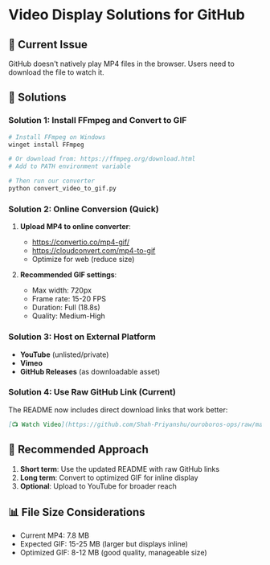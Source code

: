 # Video Display Solutions for GitHub

## 🎥 Current Issue
GitHub doesn't natively play MP4 files in the browser. Users need to download the file to watch it.

## 🔧 Solutions

### Solution 1: Install FFmpeg and Convert to GIF
```bash
# Install FFmpeg on Windows
winget install FFmpeg

# Or download from: https://ffmpeg.org/download.html
# Add to PATH environment variable

# Then run our converter
python convert_video_to_gif.py
```

### Solution 2: Online Conversion (Quick)
1. **Upload MP4 to online converter**:
   - https://convertio.co/mp4-gif/
   - https://cloudconvert.com/mp4-to-gif
   - Optimize for web (reduce size)

2. **Recommended GIF settings**:
   - Max width: 720px
   - Frame rate: 15-20 FPS
   - Duration: Full (18.8s)
   - Quality: Medium-High

### Solution 3: Host on External Platform
- **YouTube** (unlisted/private)
- **Vimeo** 
- **GitHub Releases** (as downloadable asset)

### Solution 4: Use Raw GitHub Link (Current)
The README now includes direct download links that work better:
```markdown
[📺 Watch Video](https://github.com/Shah-Priyanshu/ouroboros-ops/raw/main/docs/demo_video.mp4)
```

## 🎯 Recommended Approach
1. **Short term**: Use the updated README with raw GitHub links
2. **Long term**: Convert to optimized GIF for inline display
3. **Optional**: Upload to YouTube for broader reach

## 📊 File Size Considerations
- Current MP4: 7.8 MB
- Expected GIF: 15-25 MB (larger but displays inline)
- Optimized GIF: 8-12 MB (good quality, manageable size)
